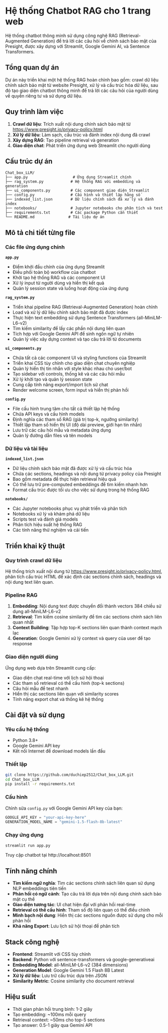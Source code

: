 # Hệ thống Chatbot RAG cho 1 trang web

Hệ thống chatbot thông minh sử dụng công nghệ RAG (Retrieval-Augmented Generation) để trả lời các câu hỏi về chính sách bảo mật của Presight, được xây dựng với Streamlit, Google Gemini AI, và Sentence Transformers.

## Tổng quan dự án

Dự án này triển khai một hệ thống RAG hoàn chỉnh bao gồm: crawl dữ liệu chính sách bảo mật từ website Presight, xử lý và cấu trúc hóa dữ liệu, sau đó tạo giao diện chatbot thông minh để trả lời các câu hỏi của người dùng về quyền riêng tư và sử dụng dữ liệu.

## Quy trình làm việc

1. **Crawl dữ liệu**: Trích xuất nội dung chính sách bảo mật từ https://www.presight.io/privacy-policy.html
2. **Xử lý dữ liệu**: Làm sạch, cấu trúc và đánh index nội dung đã crawl
3. **Xây dựng RAG**: Tạo pipeline retrieval và generation
4. **Giao diện chat**: Phát triển ứng dụng web Streamlit cho người dùng

## Cấu trúc dự án

```
Chat_box_LLM/
├── app.py                    # Ứng dụng Streamlit chính
├── rag_system.py            # Hệ thống RAG với embedding và generation  
├── ui_components.py         # Các component giao diện Streamlit
├── config.py                # Cấu hình và thiết lập hằng số
├── indexed_list.json        # Dữ liệu chính sách đã xử lý và đánh index
├── notebooks/               # Jupyter notebooks cho phân tích và test
├── requirements.txt         # Các package Python cần thiết
└── README.md               # Tài liệu dự án
```

## Mô tả chi tiết từng file

### Các file ứng dụng chính

**`app.py`**
- Điểm khởi đầu chính của ứng dụng Streamlit
- Điều phối toàn bộ workflow của chatbot
- Khởi tạo hệ thống RAG và các component UI
- Xử lý input từ người dùng và hiển thị kết quả
- Quản lý session state và luồng hoạt động của ứng dụng

**`rag_system.py`** 
- Triển khai pipeline RAG (Retrieval-Augmented Generation) hoàn chỉnh
- Load và xử lý dữ liệu chính sách bảo mật đã được index
- Thực hiện text embedding sử dụng Sentence Transformers (all-MiniLM-L6-v2)
- Tìm kiếm similarity để lấy các phần nội dung liên quan
- Tích hợp với Google Gemini API để sinh ngôn ngữ tự nhiên
- Quản lý việc xây dựng context và tạo câu trả lời từ documents

**`ui_components.py`**
- Chứa tất cả các component UI và styling functions của Streamlit
- Triển khai CSS tùy chỉnh cho giao diện chat chuyên nghiệp
- Quản lý hiển thị tin nhắn với style khác nhau cho user/bot
- Tạo sidebar với controls, thống kê và các câu hỏi mẫu
- Xử lý khởi tạo và quản lý session state
- Cung cấp tính năng export/import lịch sử chat
- Render welcome screen, form input và hiển thị phản hồi

**`config.py`**
- File cấu hình trung tâm cho tất cả thiết lập hệ thống
- Chứa API keys và cấu hình models
- Định nghĩa các tham số RAG (giá trị top-k, ngưỡng similarity)
- Thiết lập tham số hiển thị UI (độ dài preview, giới hạn tin nhắn)
- Lưu trữ các câu hỏi mẫu và metadata ứng dụng
- Quản lý đường dẫn files và tên models

### Dữ liệu và tài liệu

**`indexed_list.json`**
- Dữ liệu chính sách bảo mật đã được xử lý và cấu trúc hóa
- Chứa các sections, headings và nội dung từ privacy policy của Presight
- Bao gồm metadata để thực hiện retrieval hiệu quả
- Có thể lưu trữ pre-computed embeddings để tìm kiếm nhanh hơn
- Format cấu trúc được tối ưu cho việc sử dụng trong hệ thống RAG

**`notebooks/`**
- Các Jupyter notebooks phục vụ phát triển và phân tích
- Notebooks xử lý và khám phá dữ liệu
- Scripts test và đánh giá models
- Phân tích hiệu suất hệ thống RAG
- Các tính năng thử nghiệm và cải tiến

## Triển khai kỹ thuật

### Quy trình crawl dữ liệu
Hệ thống trích xuất nội dung từ https://www.presight.io/privacy-policy.html, phân tích cấu trúc HTML để xác định các sections chính sách, headings và nội dung text liên quan.

### Pipeline RAG
1. **Embedding**: Nội dung text được chuyển đổi thành vectors 384 chiều sử dụng all-MiniLM-L6-v2
2. **Retrieval**: Tìm kiếm cosine similarity để tìm các sections chính sách liên quan nhất
3. **Context Building**: Tập hợp top-K sections liên quan thành context mạch lạc
4. **Generation**: Google Gemini xử lý context và query của user để tạo response

### Giao diện người dùng
Ứng dụng web dựa trên Streamlit cung cấp:
- Giao diện chat real-time với lịch sử hội thoại
- Các tham số retrieval có thể cấu hình (top-k sections)
- Câu hỏi mẫu để test nhanh
- Hiển thị các sections liên quan với similarity scores
- Tính năng export chat và thống kê hệ thống

## Cài đặt và sử dụng

### Yêu cầu hệ thống
- Python 3.8+
- Google Gemini API key
- Kết nối Internet để download models lần đầu

### Thiết lập
```bash
git clone https://github.com/duchiep2512/Chat_box_LLM.git
cd Chat_box_LLM
pip install -r requirements.txt
```

### Cấu hình
Chỉnh sửa `config.py` với Google Gemini API key của bạn:
```python
GOOGLE_API_KEY = "your-api-key-here"
GENERATION_MODEL_NAME = "gemini-1.5-flash-8b-latest"
```

### Chạy ứng dụng
```bash
streamlit run app.py
```

Truy cập chatbot tại http://localhost:8501

## Tính năng chính

- **Tìm kiếm ngữ nghĩa**: Tìm các sections chính sách liên quan sử dụng NLP embeddings tiên tiến
- **Phản hồi có ngữ cảnh**: Tạo câu trả lời dựa trên nội dung chính sách bảo mật cụ thể
- **Giao diện tương tác**: UI chat hiện đại với phản hồi real-time
- **Retrieval có thể cấu hình**: Tham số độ liên quan có thể điều chỉnh
- **Minh bạch nội dung**: Hiển thị các sections nguồn được sử dụng cho mỗi phản hồi
- **Khả năng Export**: Lưu lịch sử hội thoại để phân tích

## Stack công nghệ

- **Frontend**: Streamlit với CSS tùy chỉnh
- **Backend**: Python với sentence-transformers và google-generativeai
- **Embedding Model**: all-MiniLM-L6-v2 (384 dimensions)
- **Generation Model**: Google Gemini 1.5 Flash 8B Latest
- **Xử lý dữ liệu**: Lưu trữ cấu trúc dựa trên JSON
- **Similarity Metric**: Cosine similarity cho document retrieval

## Hiệu suất

- Thời gian phản hồi trung bình: 1-2 giây
- Tạo embedding: ~100ms mỗi query
- Retrieval context: ~50ms cho top-5 sections
- Tạo answer: 0.5-1 giây qua Gemini API